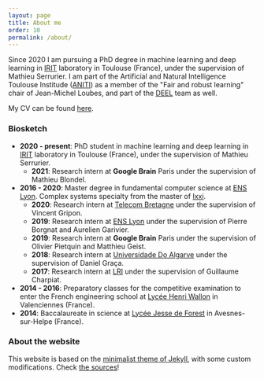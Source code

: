 ```yaml
---
layout: page
title: About me
order: 10
permalink: /about/
---
```


Since 2020 I am pursuing a PhD degree in machine learning and deep learning in [IRIT](https://www.irit.fr) laboratory in Toulouse (France), under the supervision of Mathieu Serrurier. I am part of the Artificial and Natural Intelligence Toulouse Institude ([ANITI](https://aniti.univ-toulouse.fr)) as a member of the "Fair and robust learning" chair of Jean-Michel Loubes, and part of the [DEEL](https://www.deel.ai/) team as well.  
  
My CV can be found [here](/assets/pdf/BETHUNE-CV.pdf).  
  
### Biosketch  

- **2020 - present**: PhD student in machine learning and deep learning in [IRIT](https://www.irit.fr) laboratory in Toulouse (France), under the supervision of Mathieu Serrurier.
  - **2021**: Research intern at **Google Brain** Paris under the supervision of Mathieu Blondel.
- **2016 - 2020**: Master degree in fundamental computer science at [ENS Lyon](https://www.ens-lyon.fr). Complex systems specialty from the master of [Ixxi](https://www.ixxi.fr/).  
  - **2020**: Research intern at [Telecom Bretagne](https://www.imt-atlantique.fr/fr) under the supervision of Vincent Gripon.
  - **2019**: Research intern at [ENS Lyon](https://www.ens-lyon.fr) under the supervision of Pierre Borgnat and Aurelien Garivier.
  - **2019**: Research intern at **Google Brain** Paris under the supervision of Olivier Pietquin and Matthieu Geist.
  - **2018**: Research intern at [Universidade Do Algarve](https://www.ualg.pt/) under the supervision of Daniel Graça.
  - **2017**: Research intern at [LRI](https://www.ens-lyon.fr) under the supervision of Guillaume Charpiat.
- **2014 - 2016**: Preparatory classes for the competitive examination to enter the French engineering school at [Lycée Henri Wallon](https://www.lycee-henri-wallon.fr) in Valenciennes (France).
- **2014**: Baccalaureate in science at [Lycée Jesse de Forest](https://jesse-de-forest-avesnes-sur-helpe.enthdf.fr/) in Avesnes-sur-Helpe (France).
  
### About the website  

This website is based on the [minimalist theme of Jekyll](https://github.com/pages-themes/minimal), with some custom modifications.
Check [the sources](https://github.com/Algue-Rythme/Algue-Rythme.github.io)!  
  